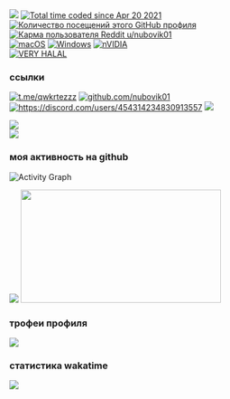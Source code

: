 <img src="https://cdn.discordapp.com/attachments/754717585534353519/953779377756323900/Nikita.png">
<a href="https://wakatime.com/@10f17f85-6757-46ea-9ddb-7d70cabcfd45"><img src="https://wakatime.com/badge/user/10f17f85-6757-46ea-9ddb-7d70cabcfd45.svg" alt="Total time coded since Apr 20 2021"/></a>
<a href="https://github.com/nubovik01"><img src="https://komarev.com/ghpvc/?username=nubovik01&color=red" alt="Количество посещений этого GitHub профиля"></img></a>
<br>
<a href="https://reddit.com/user/nubovik01"><img src="https://img.shields.io/reddit/user-karma/combined/nubovik01?color=5865F2&label=reddit%20karma%20u%2Fnubovik01" alt="Карма пользователя Reddit u/nubovik01"></a>
<br>
<a href="#"><img src="https://img.shields.io/badge/macOS-FCC624?style=for-the-badge&logo=macos&logoColor=black&color=white" alt="macOS"></a>
<a href="#"><img src="https://img.shields.io/badge/Windows-FCC624?style=for-the-badge&logo=windows&logoColor=white&color=blue" alt="Windows"></a>
<a href="#"><img src="https://img.shields.io/badge/nVIDIA-%2376B900.svg?style=for-the-badge&logo=nVIDIA&logoColor=white" alt="nVIDIA"></a>
<br>
<a href="https://www.youtube.com/watch?v=Azc7A9iKPYk"><img src="https://user-images.githubusercontent.com/49571184/176561273-1e36df3c-8add-455f-b827-5f24e1fa0205.png" alt="VERY HALAL"></a>

### ссылки

<a href="https://t.me/qwkrtezzz"><img src="https://img.shields.io/badge/-@qwkrtezzz-000?&logo=Telegram" alt="t.me/qwkrtezzz"></a>
<a href="https://github.com/nubovik01"><img src="https://img.shields.io/badge/-@nubovik01-000?&logo=GitHub" alt="github.com/nubovik01"></a>
<a href="https://discord.com/users/454314234830913557"><img src="https://img.shields.io/badge/-@nubovik-000?&logo=Discord" alt="https://discord.com/users/454314234830913557"></a>
<a href="mailto:nubovik01@gmail.com"><img src="https://img.shields.io/badge/-nubovik01@gmail.com-000?&logo=Gmail"></a>

<div>
  <img src="https://lanyard.cnrad.dev/api/454314234830913557?theme=dark&bg=36393f">
</div>
<div>
  <a href="https://discord.gg/EJc8UC7yhZ">
    <img src="https://invidget.switchblade.xyz/EJc8UC7yhZ">
  </a>
</div>

### моя активность на github
![Activity Graph](https://activity-graph.herokuapp.com/graph?username=nubovik01&theme=github)

<div>
  <img src="https://github-readme-stats.vercel.app/api?username=nubovik01&count_private=true&show_icons=true&theme=github_dark"/>
  <img height="200em" width="355em" src="https://github-readme-stats.vercel.app/api/top-langs/?username=nubovik01&langs_count=6&layout=compact&theme=github_dark"/>
</div>

### трофеи профиля
<img src="https://github-profile-trophy.vercel.app/?username=nubovik01&column=3&theme=onedark"/>

### статистика wakatime
<div>
  <img src="https://github-readme-stats.vercel.app/api/wakatime?username=nubovik&theme=github_dark"/>
</div>
